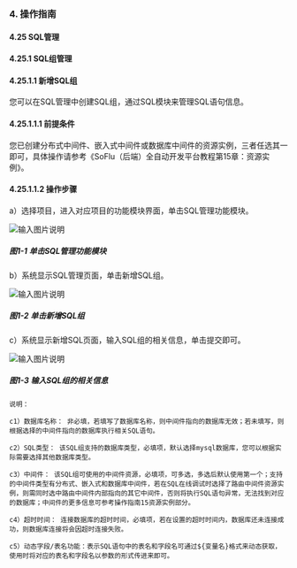 ### 4. 操作指南

#### 4.25 SQL管理

#### 4.25.1 SQL组管理

#### 4.25.1.1 新增SQL组

您可以在SQL管理中创建SQL组，通过SQL模块来管理SQL语句信息。

#### 4.25.1.1.1 前提条件

您已创建分布式中间件、嵌入式中间件或数据库中间件的资源实例，三者任选其一即可，具体操作请参考《SoFlu（后端）全自动开发平台教程第15章：资源实例》。

#### 4.25.1.1.2 操作步骤

a）选择项目，进入对应项目的功能模块界面，单击SQL管理功能模块。

![输入图片说明](../../../../../images/SoFlu%EF%BC%88%E5%90%8E%E7%AB%AF%EF%BC%89%E5%BC%80%E5%8F%91%E5%B9%B3%E5%8F%B0/1.%20%E6%9C%80%E6%96%B0%E7%89%88%E6%9C%AC%20-%20%E6%9B%B4%E6%96%B0%E6%97%A5%E6%9C%9F%20-%202022.10.08/4.%20%E6%93%8D%E4%BD%9C%E6%8C%87%E5%8D%97/25.%20SQL%E7%AE%A1%E7%90%86/1.%20SQL%E7%BB%84%E7%AE%A1%E7%90%86/image.png)

##### 图1-1 单击SQL管理功能模块

b）系统显示SQL管理页面，单击新增SQL组。

![输入图片说明](../../../../../images/SoFlu%EF%BC%88%E5%90%8E%E7%AB%AF%EF%BC%89%E5%BC%80%E5%8F%91%E5%B9%B3%E5%8F%B0/1.%20%E6%9C%80%E6%96%B0%E7%89%88%E6%9C%AC%20-%20%E6%9B%B4%E6%96%B0%E6%97%A5%E6%9C%9F%20-%202022.10.08/4.%20%E6%93%8D%E4%BD%9C%E6%8C%87%E5%8D%97/25.%20SQL%E7%AE%A1%E7%90%86/1.%20SQL%E7%BB%84%E7%AE%A1%E7%90%86/1-2.png)

##### 图1-2 单击新增SQL组

c）系统显示新增SQL页面，输入SQL组的相关信息，单击提交即可。

![输入图片说明](../../../../../images/SoFlu%EF%BC%88%E5%90%8E%E7%AB%AF%EF%BC%89%E5%BC%80%E5%8F%91%E5%B9%B3%E5%8F%B0/1.%20%E6%9C%80%E6%96%B0%E7%89%88%E6%9C%AC%20-%20%E6%9B%B4%E6%96%B0%E6%97%A5%E6%9C%9F%20-%202022.10.08/4.%20%E6%93%8D%E4%BD%9C%E6%8C%87%E5%8D%97/25.%20SQL%E7%AE%A1%E7%90%86/1.%20SQL%E7%BB%84%E7%AE%A1%E7%90%86/1-3.png)

##### 图1-3 输入SQL组的相关信息

```
说明：

c1）数据库名称： 非必填，若填写了数据库名称，则中间件指向的数据库无效；若未填写，则根据选择的中间件指向的数据库执行相关SQL语句。

c2）SQL类型： 该SQL组支持的数据库类型，必填项，默认选择mysql数据库，您可以根据实际需要选择其他数据库类型。

c3）中间件： 该SQL组可使用的中间件资源，必填项，可多选，多选后默认使用第一个；支持的中间件类型有分布式、嵌入式和数据库中间件，若在SQL在线调试时选择了路由中间件资源实例，则需同时选中路由中间件内部指向的其它中间件，否则将执行SQL语句异常，无法找到对应的数据库；中间件的更多信息可参考操作指南15资源实例部分。

c4）超时时间： 连接数据库的超时时间，必填项，若在设置的超时时间内，数据库还未连接成功，则数据库连接将会因超时连接失败。

c5）动态字段/表名功能：表示SQL语句中的表名和字段名可通过${变量名}格式来动态获取，使用时将对应的表名和字段名以参数的形式传进来即可。
```
